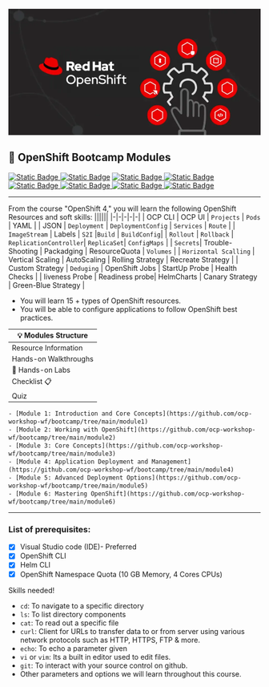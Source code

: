   <p align="center">
  <img src="/images/internal-banner.webp" alt="OpenShift Training" />
  </p>


## 🔴  OpenShift Bootcamp Modules
[![Static Badge](https://img.shields.io/badge/Agenda-green?style=flat&logoSize=auto)
](https://github.com/ocp-workshop-wf/bootcamp/blob/main/other/Agenda.md)  [![Static Badge](https://img.shields.io/badge/PreRequisites-blue?style=flat&logoSize=auto&link=[https%3A%2F%2Fgithub.com%2Focp-workshop-wf%2Fbootcamp%2Fblob%2Fmain%2Fprerequisites.md])](https://github.com/ocp-workshop-wf/bootcamp/blob/main/other/prerequisites.md) [![Static Badge](https://img.shields.io/badge/CheatSheet-purple?style=flat&logoSize=auto)
](https://github.com/ocp-workshop-wf/bootcamp/blob/main/other/CheatSheet.md) [![Static Badge](https://img.shields.io/badge/OCP-CLI-red?style=flat&logoSize=auto)
](https://github.com/ocp-workshop-wf/bootcamp/blob/main/other/ocpcli-cheatsheet.md)   [![Static Badge](https://img.shields.io/badge/Labs-maroon?style=flat&logoSize=auto)
](https://github.com/ocp-workshop-wf/bootcamp/tree/main/labs-repo)[![Static Badge](https://img.shields.io/badge/Kubernetes-black?style=flat&logo=Kubernetes&logoSize=auto)
](https://kubernetes.io/docs/home/) [![Static Badge](https://img.shields.io/badge/RedHat-OpenShift-maroon?style=flat&logo=Redhat&logoSize=auto)
](https://docs.redhat.com/en/documentation/openshift_container_platform/4.19)[![Static Badge](https://img.shields.io/badge/FAQ-black?style=flat&label=FAQ)](https://github.com/ocp-workshop-wf/bootcamp/blob/main/other/FAQ.md)




---

From the course  "OpenShift 4," you will learn the following OpenShift Resources and soft skills:
||||||
|-|-|-|-|-| 
| OCP CLI | OCP UI | `Projects` | `Pods` | YAML | 
| JSON | `Deployment` | `DeploymentConfig` | `Services` | `Route` |
| `ImageStream` | Labels | `S2I` |`Build` | `BuildConfig`| 
| `Rollout` | `Rollback` | `ReplicationController`| `ReplicaSet`| `ConfigMaps` |
| `Secrets`| Trouble-Shooting | Packadging | ResourceQuota | `Volumes` | 
| `Horizontal Scalling` | Vertical Scaling | AutoScaling | Rolling Strategy | Recreate Strategy | 
| Custom Strategy | `Deduging` | OpenShift Jobs | StartUp Probe | Health Checks |
| liveness Probe | Readiness probe| HelmCharts | Canary Strategy | Green-Blue Strategy |

- You will learn 15 + types of OpenShift resources.
- You will be able to configure applications to follow OpenShift best practices.

<p align="center">

| 💡 Modules Structure |
| -------- |
| Resource Information  | 
| Hands-on Walkthroughs |
| 🔬 Hands-on Labs    | 
| Checklist 📋 |
| Quiz |

</p>


    - [Module 1: Introduction and Core Concepts](https://github.com/ocp-workshop-wf/bootcamp/tree/main/module1)
    - [Module 2: Working with OpenShift](https://github.com/ocp-workshop-wf/bootcamp/tree/main/module2)
    - [Module 3: Core Concepts](https://github.com/ocp-workshop-wf/bootcamp/tree/main/module3)
    - [Module 4: Application Deployment and Management](https://github.com/ocp-workshop-wf/bootcamp/tree/main/module4)
    - [Module 5: Advanced Deployment Options](https://github.com/ocp-workshop-wf/bootcamp/tree/main/module5)
    - [Module 6: Mastering OpenShift](https://github.com/ocp-workshop-wf/bootcamp/tree/main/module6)



---

### List of prerequisites:
- [x] Visual Studio code (IDE)- Preferred
- [x] OpenShift CLI 
- [x] Helm CLI
- [x] OpenShift Namespace Quota (10 GB Memory, 4 Cores CPUs)

Skills needed!
  - `cd`: To navigate to a specific directory
  - `ls`: To list directory components
  - `cat`: To read out a specific file
  - `curl`: Client for URLs to transfer data to or from server using various network protocols such as HTTP, HTTPS, FTP & more.
  - `echo`: To echo a parameter given
  - `vi` or `vim`: Its a built in editor used to edit files.
  - `git`: To interact with your source control on github.
  - Other parameters and options we will learn throughout this course. 

